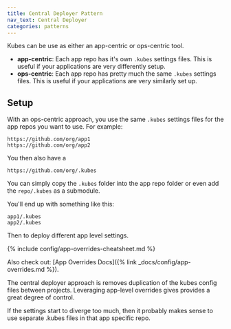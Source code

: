 ```yaml
---
title: Central Deployer Pattern
nav_text: Central Deployer
categories: patterns
---
```


Kubes can be use as either an app-centric or ops-centric tool.

* **app-centric**: Each app repo has it's own `.kubes` settings files. This is useful if your applications are very differently setup.
* **ops-centric**: Each app repo has pretty much the same `.kubes` settings files. This is useful if your applications are very similarly set up.

## Setup

With an ops-centric approach, you use the same `.kubes` settings files for the app repos you want to use. For example:

    https://github.com/org/app1
    https://github.com/org/app2

You then also have a

    https://github.com/org/.kubes

You can simply copy the `.kubes` folder into the app repo folder or even add the `repo/.kubes` as a submodule.

You'll end up with something like this:

    app1/.kubes
    app2/.kubes

Then to deploy different app level settings.

{% include config/app-overrides-cheatsheet.md %}

Also check out: [App Overrides Docs]({% link _docs/config/app-overrides.md %}).

The central deployer approach is removes duplication of the kubes config files between projects. Leveraging app-level overrides gives provides a great degree of control.

If the settings start to diverge too much, then it probably makes sense to use separate .kubes files in that app specific repo.

